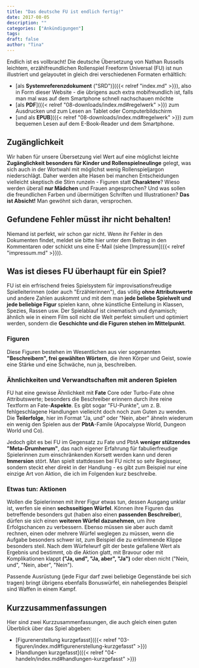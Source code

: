 ```yaml
---
title: "Das deutsche FU ist endlich fertig!"
date: 2017-08-05
description: ""
categories: ["Ankündigungen"]
tags:
draft: false
author: "Tina"
---
```

Endlich ist es vollbracht! Die deutsche Übersetzung von Nathan Russells leichtem, erzählfreundlichen Rollenspiel Freeform Universal (FU) ist nun illustriert und gelayoutet in gleich drei verschiedenen Formaten erhältlich:

<!--more-->

- [als **Systemreferenzdokument** ("SRD")]({{< relref "index.md" >}}), also in Form dieser Website - die übrigens auch extra mobifreundlich ist, falls man mal was auf dem Smartphone schnell nachschauen möchte
- [als **PDF**]({{< relref "08-downloads/index.md#regelwerk" >}}) zum Ausdrucken und zum Lesen an Tablet oder Computerbildschirm
- [und als **EPUB**]({{< relref "08-downloads/index.md#regelwerk" >}}) zum bequemen Lesen auf dem E-Book-Reader und dem Smartphone.

## Zugänglichkeit
Wir haben für unsere Übersetzung viel Wert auf eine möglichst leichte **Zugänglichkeit besonders für Kinder und Rollenspielneulinge** gelegt, was sich auch in der Wortwahl mit möglichst wenig Rollenspieljargon niederschlägt. Daher werden alte Hasen bei manchen Entscheidungen vielleicht skeptisch die Stirn runzeln - Figuren statt **Charaktere**? Wieso werden überall **nur Mädchen** und Frauen angesprochen? Und was sollen die freundlichen Farben und übermütigen Schriften und Illustrationen? **Das ist Absicht!** Man gewöhnt sich daran, versprochen.

## Gefundene Fehler müsst ihr nicht behalten!
Niemand ist perfekt, wir schon gar nicht. Wenn ihr Fehler in den Dokumenten findet, meldet sie bitte hier unter dem Beitrag in den Kommentaren oder schickt uns eine E-Mail (siehe [Impressum]({{< relref "impressum.md" >}})).

## Was ist dieses FU überhaupt für ein Spiel?

FU ist ein erfrischend freies Spielsystem für improvisationsfreudige Spielleiterinnen (oder auch "Erzählerinnen"), das völlig **ohne Attributswerte** und andere Zahlen auskommt und mit dem man **jede beliebe Spielwelt und jede beliebige Figur** spielen kann, ohne künstliche Einteilung in Klassen, Spezies, Rassen usw. Der Spielablauf ist cinematisch und dynamisch; ähnlich wie in einem Film soll nicht die Welt perfekt simuliert und optimiert werden, sondern die **Geschichte und die Figuren stehen im Mittelpunkt**.

### Figuren
Diese Figuren bestehen im Wesentlichen aus vier sogenannten **"Beschreibern", frei gewählten Wörtern**, die ihren Körper und Geist, sowie eine Stärke und eine Schwäche, nun ja, beschreiben.

### Ähnlichkeiten und Verwandtschaften mit anderen Spielen
FU hat eine gewisse Ähnlichkeit mit **Fate** Core oder Turbo-Fate ohne Attributswerte; besonders die Beschreiber erinnern durch ihre reine Textform an Fate-**Aspekte**. Es gibt sogar "FU-Punkte", um z. B. fehlgeschlagene Handlungen vielleicht doch noch zum Guten zu wenden. Die **Teilerfolge**, hier im Format "Ja, und" oder "Nein, aber" ähneln wiederum ein wenig den Spielen aus der **PbtA**-Famile (Apocalypse World, Dungeon World und Co).

Jedoch gibt es bei FU im Gegensatz zu Fate und PbtA **weniger stützendes "Meta-Drumherum"**, das nach eigener Erfahrung für fabulierfreudige Spielerinnen zum einschränkenden Korsett werden kann und deren **Immersion** stört. Man spielt stattdessen bei FU nicht so sehr Regisseur, sondern steckt eher direkt in der Handlung  - es gibt zum Beispiel nur eine einzige Art von Aktion, die ich im Folgenden kurz beschreibe.

### Etwas tun: Aktionen
Wollen die Spielerinnen mit ihrer Figur etwas tun, dessen Ausgang unklar ist, werfen sie einen **sechsseitigen Würfel**. Können ihre Figuren das betreffende besonders gut (haben also einen **passenden Beschreiber**), dürfen sie sich einen **weiteren Würfel dazunehmen**, um ihre Erfolgschancen zu verbessern. Ebenso müssen sie aber auch damit rechnen, einen oder mehrere Würfel weglegen zu müssen, wenn die Aufgabe besonders schwer ist, zum Beispiel die zu erklimmende Klippe besonders steil. Nach dem Würfelwurf gilt der beste gefallene Wert als Ergebnis und bestimmt, ob die Aktion glatt, mit Bravour oder mit Komplikationen klappt **("Ja, und", "Ja, aber", "Ja")** oder eben nicht ("Nein, und", "Nein, aber", "Nein").

Passende Ausrüstung (jede Figur darf zwei beliebige Gegenstände bei sich tragen) bringt übrigens ebenfalls Bonuswürfel, ein naheliegendes Beispiel sind Waffen in einem Kampf.

## Kurzzusammenfassungen
Hier sind zwei Kurzzusammenfassungen, die auch gleich einen guten Überblick über das Spiel abgeben:

- [Figurenerstellung kurzgefasst]({{< relref "03-figuren/index.md#figurenerstellung-kurzgefasst" >}})
- [Handlungen kurzgefasst]({{< relref "04-handeln/index.md#handlungen-kurzgefasst" >}})
